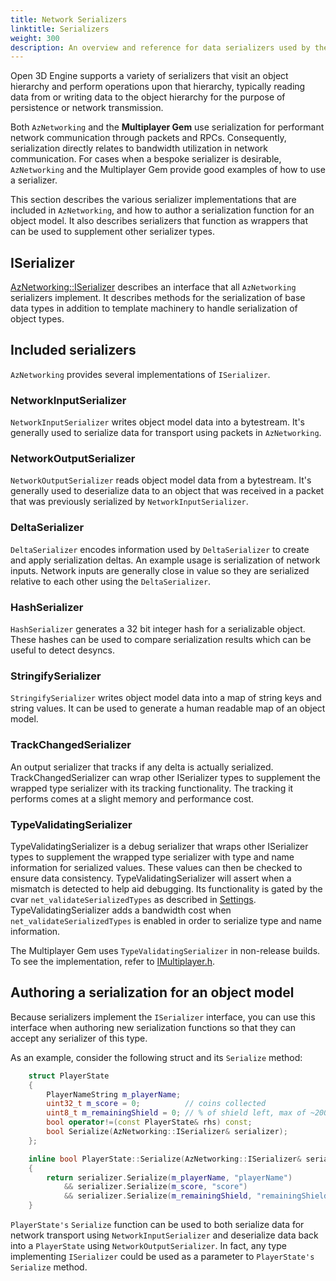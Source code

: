 ```yaml
---
title: Network Serializers
linktitle: Serializers
weight: 300
description: An overview and reference for data serializers used by the Open 3D Engine networking stack.
---
```


Open 3D Engine supports a variety of serializers that visit an object hierarchy and perform operations upon that hierarchy, typically reading data from or writing data to the object hierarchy for the purpose of persistence or network transmission.

Both `AzNetworking` and the **Multiplayer Gem** use serialization for performant network communication through packets and RPCs. Consequently, serialization directly relates to bandwidth utilization in network communication. For cases when a bespoke serializer is desirable, `AzNetworking` and the Multiplayer Gem provide good examples of how to use a serializer.

This section describes the various serializer implementations that are included in `AzNetworking`, and how to author a serialization function for an object model. It also describes serializers that function as wrappers that can be used to supplement other serializer types.

## ISerializer

[AzNetworking::ISerializer](https://github.com/o3de/o3de/blob/main/Code/Framework/AzNetworking/AzNetworking/Serialization/ISerializer.h) describes an interface that all `AzNetworking` serializers implement. It describes methods for the serialization of base data types in addition to template machinery to handle serialization of object types.

## Included serializers

`AzNetworking` provides several implementations of `ISerializer`.

### NetworkInputSerializer 

`NetworkInputSerializer` writes object model data into a bytestream. It's generally used to serialize data for transport using packets in `AzNetworking`.

### NetworkOutputSerializer 

`NetworkOutputSerializer` reads object model data from a bytestream. It's generally used to deserialize data to an object that was received in a packet that was previously serialized by `NetworkInputSerializer`. 

### DeltaSerializer 

`DeltaSerializer` encodes information used by `DeltaSerializer` to create and apply serialization deltas. An example usage is serialization of network inputs. Network inputs are generally close in value so they are serialized relative to each other using the `DeltaSerializer`.

### HashSerializer 

`HashSerializer` generates a 32 bit integer hash for a serializable object. These hashes can be used to compare serialization results which can be useful to detect desyncs.

### StringifySerializer

`StringifySerializer` writes object model data into a map of string keys and string values. It can be used to generate a human readable map of an object model.

### TrackChangedSerializer 

An output serializer that tracks if any delta is actually serialized. TrackChangedSerializer can wrap other ISerializer types to supplement the wrapped type serializer with its tracking functionality. The tracking it performs comes at a slight memory and performance cost.

### TypeValidatingSerializer 

TypeValidatingSerializer is a debug serializer that wraps other ISerializer types to supplement the wrapped type serializer with type and name information for serialized values. These values can then be checked to ensure data consistency. TypeValidatingSerializer will assert when a mismatch is detected to help aid debugging. Its functionality is gated by the cvar `net_validateSerializedTypes` as described in [Settings](../settings). TypeValidatingSerializer adds a bandwidth cost when `net_validateSerializedTypes` is enabled in order to serialize type and name information.

The Multiplayer Gem uses `TypeValidatingSerializer` in non-release builds. To see the implementation, refer to [IMultiplayer.h](https://github.com/o3de/o3de/blob/main/Gems/Multiplayer/Code/Include/Multiplayer/IMultiplayer.h).

## Authoring a serialization for an object model

Because serializers implement the `ISerializer` interface, you can use this interface when authoring new serialization functions so that they can accept any serializer of this type.

As an example, consider the following struct and its `Serialize` method:
```cpp
    struct PlayerState
    {
        PlayerNameString m_playerName;
        uint32_t m_score = 0;          // coins collected
        uint8_t m_remainingShield = 0; // % of shield left, max of ~200% allowed for buffs
        bool operator!=(const PlayerState& rhs) const;
        bool Serialize(AzNetworking::ISerializer& serializer);
    };

    inline bool PlayerState::Serialize(AzNetworking::ISerializer& serializer)
    {
        return serializer.Serialize(m_playerName, "playerName")
            && serializer.Serialize(m_score, "score")
            && serializer.Serialize(m_remainingShield, "remainingShield");
    }
```

`PlayerState's` `Serialize` function can be used to both serialize data for network transport using `NetworkInputSerializer` and deserialize data back into a `PlayerState` using `NetworkOutputSerializer`. In fact, any type implementing `ISerializer` could be used as a parameter to `PlayerState's` `Serialize` method.